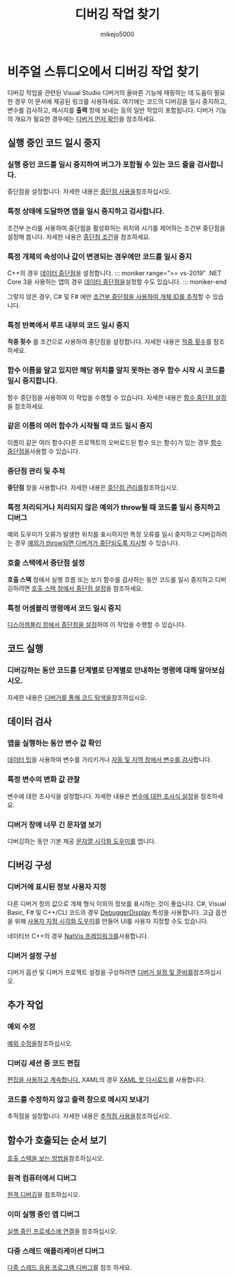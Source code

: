 ﻿---
title: 디버깅 작업 찾기
description: 앱을 디버깅하는 데 도움이 되는 디버거 기능 식별
ms.custom: ''
ms.date: 10/01/2019
ms.topic: conceptual
helpviewer_keywords:
- debugging [Visual Studio], find your feature
author: mikejo5000
ms.author: mikejo
manager: jillfra
ms.workload:
- multiple
ms.openlocfilehash: 792b5e2d40f7299bf019fd3f9c86697bf008c391
ms.sourcegitcommit: 95f26af1da51d4c83ae78adcb7372b32364d8a2b
ms.translationtype: MT
ms.contentlocale: ko-KR
ms.lasthandoff: 03/13/2020
ms.locfileid: "79301148"
---
# <a name="find-your-debugging-task-in-visual-studio"></a>비주얼 스튜디오에서 디버깅 작업 찾기

디버깅 작업을 관련된 Visual Studio 디버거의 올바른 기능에 매핑하는 데 도움이 필요한 경우 이 문서에 제공된 링크를 사용하세요. 여기에는 코드의 디버깅을 일시 중지하고, 변수를 검사하고, 메시지를 **출력** 창에 보내는 등의 일반 작업이 포함됩니다. 디버거 기능의 개요가 필요한 경우에는 [디버거 먼저 확인](debugger-feature-tour.md)을 참조하세요.

## <a name="pause-running-code"></a>실행 중인 코드 일시 중지

### <a name="pause-running-code-to-inspect-a-line-of-code-that-may-contain-a-bug"></a>실행 중인 코드를 일시 중지하여 버그가 포함될 수 있는 코드 줄을 검사합니다.

중단점을 설정합니다. 자세한 내용은 [중단점 사용을](using-breakpoints.md)참조하십시오.

### <a name="pause-and-inspect-your-app-when-it-reaches-a-specific-state"></a>특정 상태에 도달하면 앱을 일시 중지하고 검사합니다.

조건부 논리를 사용하여 중단점을 활성화하는 위치와 시기를 제어하는 조건부 중단점을 설정해 봅니다. 자세한 내용은 [중단점 조건](using-breakpoints.md#breakpoint-conditions)을 참조하세요.

### <a name="pause-code-only-when-a-specific-objects-property-or-value-changes"></a>특정 개체의 속성이나 값이 변경되는 경우에만 코드를 일시 중지

C++의 경우 [데이터 중단점](using-breakpoints.md#BKMK_set_a_data_breakpoint_native_cplusplus)을 설정합니다.
::: moniker range=">= vs-2019"
.NET Core 3을 사용하는 앱의 경우 [데이터 중단점을](using-breakpoints.md#BKMK_set_a_data_breakpoint_managed)설정할 수도 있습니다.
::: moniker-end

그렇지 않은 경우, C# 및 F# 에만 [조건부 중단점을 사용하여 개체 ID를 추적](using-breakpoints.md#using-object-ids-in-breakpoint-conditions-c-and-f)할 수 있습니다.

### <a name="pause-code-inside-a-loop-at-a-certain-iteration"></a>특정 반복에서 루프 내부의 코드 일시 중지

**적중 횟수** 를 조건으로 사용하여 중단점을 설정합니다. 자세한 내용은 [적중 횟수](using-breakpoints.md#set-a-hit-count-condition)를 참조하세요.

### <a name="pause-code-at-the-start-of-a-function-when-you-know-the-function-name-but-not-its-location"></a>함수 이름을 알고 있지만 해당 위치를 알지 못하는 경우 함수 시작 시 코드를 일시 중지합니다.

함수 중단점을 사용하여 이 작업을 수행할 수 있습니다. 자세한 내용은 [함수 중단점 설정](using-breakpoints.md#BKMK_Set_a_breakpoint_in_a_source_file)을 참조하세요.

### <a name="pause-code-at-the-start-of-multiple-functions-with-the-same-name"></a>같은 이름의 여러 함수가 시작될 때 코드 일시 중지

이름이 같은 여러 함수(다른 프로젝트의 오버로드된 함수 또는 함수)가 있는 경우 [함수 중단점을](using-breakpoints.md#BKMK_Set_a_breakpoint_in_a_source_file)사용할 수 있습니다.

### <a name="manage-and-keep-track-of-your-breakpoints"></a>중단점 관리 및 추적

**중단점** 창을 사용합니다. 자세한 내용은 [중단점 관리를](using-breakpoints.md#BKMK_Specify_advanced_properties_of_a_breakpoint_)참조하십시오.

### <a name="pause-code-and-debug-when-a-specific-handled-or-unhandled-exception-is-thrown"></a>특정 처리되거나 처리되지 않은 예외가 throw될 때 코드를 일시 중지하고 디버그

예외 도우미가 오류가 발생한 위치를 표시하지만 특정 오류를 일시 중지하고 디버깅하려는 경우 [예외가 throw되면 디버거가 중단되도록 지시](managing-exceptions-with-the-debugger.md#tell-the-debugger-to-break-when-an-exception-is-thrown)할 수 있습니다.

### <a name="set-a-breakpoint-from-the-call-stack"></a>호출 스택에서 중단점 설정

**호출 스택** 창에서 실행 흐름 또는 보기 함수를 검사하는 동안 코드를 일시 중지하고 디버깅하려면 [호출 스택 창에서 중단점 설정](using-breakpoints.md#BKMK_Set_a_breakpoint_from_debugger_windows)을 참조하세요.

### <a name="pause-code-at-a-specific-assembly-instruction"></a>특정 어셈블리 명령에서 코드 일시 중지

[디스어셈블리 창에서 중단점을 설정](using-breakpoints.md#BKMK_Set_a_breakpoint_from_debugger_windows)하여 이 작업을 수행할 수 있습니다.

## <a name="execute-code"></a>코드 실행

### <a name="learn-the-commands-to-step-through-your-code-while-debugging"></a>디버깅하는 동안 코드를 단계별로 단계별로 안내하는 명령에 대해 알아보십시오.

자세한 내용은 [디버거를 통해 코드 탐색을](navigating-through-code-with-the-debugger.md)참조하십시오.

## <a name="inspect-data"></a>데이터 검사

### <a name="check-the-value-of-variables-while-running-your-app"></a>앱을 실행하는 동안 변수 값 확인

[데이터 팁](view-data-values-in-data-tips-in-the-code-editor.md)을 사용하여 변수를 가리키거나 [자동 및 지역 창에서 변수를 검사](autos-and-locals-windows.md)합니다.

### <a name="observe-the-changing-value-of-a-specific-variable"></a>특정 변수의 변화 값 관찰

변수에 대한 조사식을 설정합니다. 자세한 내용은 [변수에 대한 조사식 설정](watch-and-quickwatch-windows.md)을 참조하세요.

### <a name="view-strings-that-are-too-long-for-the-debugger-window"></a>디버거 창에 너무 긴 문자열 보기

디버깅하는 동안 기본 제공 [문자열 시각화 도우미를](view-strings-visualizer.md) 엽니다.

## <a name="configure-debugging"></a>디버깅 구성

### <a name="customize-information-shown-in-the-debugger"></a>디버거에 표시된 정보 사용자 지정

다른 디버거 창의 값으로 개체 형식 이외의 정보를 표시하는 것이 좋습니다. C#, Visual Basic, F# 및 C++/CLI 코드의 경우 [DebuggerDisplay](using-the-debuggerdisplay-attribute.md) 특성을 사용합니다. 고급 옵션을 위해 [사용자 지정 시각화 도우미](create-custom-visualizers-of-data.md)를 만들어 UI를 사용자 지정할 수도 있습니다.

네이티브 C++의 경우 [NatVis 프레임워크를](create-custom-views-of-native-objects.md)사용합니다.

### <a name="configure-debugger-settings"></a>디버거 설정 구성

디버거 옵션 및 디버거 프로젝트 설정을 구성하려면 [디버거 설정 및 준비를](debugger-settings-and-preparation.md)참조하십시오.

## <a name="additional-tasks"></a>추가 작업

### <a name="fix-an-exception"></a>예외 수정

[예외 수정을](write-better-code-with-visual-studio.md#fix-an-exception)참조하십시오.

### <a name="edit-code-during-a-debugging-session"></a>디버깅 세션 중 코드 편집

[편집을 사용하고 계속합니다.](edit-and-continue.md) XAML의 경우 [XAML 핫 다시로드](../xaml-tools/xaml-hot-reload.md)를 사용합니다.

### <a name="send-messages-to-the-output-window-without-modifying-code"></a>코드를 수정하지 않고 출력 창으로 메시지 보내기

추적점을 설정합니다. 자세한 내용은 [추적점 사용을](using-tracepoints.md)참조하십시오.

## <a name="view-the-order-in-which-functions-are-called"></a>함수가 호출되는 순서 보기

[호출 스택을 보는 방법을](how-to-use-the-call-stack-window.md)참조하십시오.

### <a name="debug-on-remote-machines"></a>원격 컴퓨터에서 디버그

[원격 디버깅](remote-debugging.md)을 참조하십시오.

### <a name="debug-an-app-that-is-already-running"></a>이미 실행 중인 앱 디버그

[실행 중인 프로세스에 연결](attach-to-running-processes-with-the-visual-studio-debugger.md)을 참조하십시오.

### <a name="debug-multithreaded-applications"></a>다중 스레드 애플리케이션 디버그

[다중 스레드 응용 프로그램 디버그](debug-multithreaded-applications-in-visual-studio.md)를 참조 하세요.

